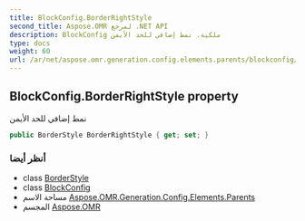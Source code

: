 ```yaml
---
title: BlockConfig.BorderRightStyle
second_title: Aspose.OMR لمرجع .NET API
description: BlockConfig ملكية. نمط إضافي للحد الأيمن
type: docs
weight: 60
url: /ar/net/aspose.omr.generation.config.elements.parents/blockconfig/borderrightstyle/
---
```

## BlockConfig.BorderRightStyle property

نمط إضافي للحد الأيمن

```csharp
public BorderStyle BorderRightStyle { get; set; }
```

### أنظر أيضا

* class [BorderStyle](../../../aspose.omr.generation.config/borderstyle/)
* class [BlockConfig](../)
* مساحة الاسم [Aspose.OMR.Generation.Config.Elements.Parents](../../blockconfig/)
* المجسم [Aspose.OMR](../../../)


